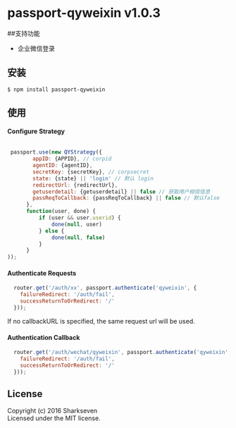 # passport-qyweixin v1.0.3


##支持功能

* 企业微信登录

## 安装

    $ npm install passport-qyweixin

## 使用
#### Configure  Strategy

```js

 passport.use(new QYStrategy({
        appID: {APPID}, // corpid
        agentID: {agentID},
        secretKey: {secretKey}, // corpsecret
        state: {state} || 'login' // 默认 login
        redirectUrl: {redirectUrl},
        getuserdetail: {getuserdetail} || false // 获取用户相信信息
        passReqToCallback: {passReqToCallback} || false // 默认false
      },
      function(user, done) {
          if (user && user.userid) {
              done(null, user)
          } else {
              done(null, false)
          }
      }
));

```

#### Authenticate Requests

```js
  router.get('/auth/xx', passport.authenticate('qyweixin', {
    failureRedirect: '/auth/fail',
    successReturnToOrRedirect: '/'
  }));
```


If no callbackURL is specified, the same request url will be used.

#### Authentication Callback

```js
  router.get('/auth/wechat/qyweixin', passport.authenticate('qyweixin', {
    failureRedirect: '/auth/fail',
    successReturnToOrRedirect: '/'
  }));
```

## License

Copyright (c) 2016 Sharkseven  
Licensed under the MIT license.
